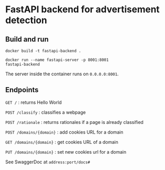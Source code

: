 # FastAPI backend for advertisement detection

## Build and run

<code>docker build -t fastapi-backend .</code>

<code>docker run --name fastapi-server -p 8001:8001 fastapi-backend</code>

The server inside the container runs on <code>0.0.0.0:8001</code>.

## Endpoints

<code>GET /</code> : returns Hello World

<code>POST /classify</code> : classifies a webpage

<code>POST /rationale</code> : returns rationales if a page is already classified

<code>POST /domains/{domain}</code> : add cookies URL for a domain

<code>GET /domains/{domain}</code> : get cookies URL of a domain

<code>PUT /domains/{domain}</code> : set new cookies url for a domain


See SwaggerDoc at <code>address:port/docs#</code>
